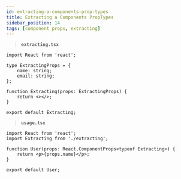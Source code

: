 ```yaml
---
id: extracting-a-components-prop-types
title: Extracting a Components PropTypes
sidebar_position: 14
tags: [component props, extracting]
---
```


> **`extracting.tsx`**

```tsx
import React from 'react';

type ExtractingProps = {
    name: string;
    email: string;
};

function Extracting(props: ExtractingProps) {
    return <></>;
}

export default Extracting;
```

> **`usage.tsx`**

```tsx
import React from 'react';
import Extracting from './extracting';

function User(props: React.ComponentProps<typeof Extracting>) {
    return <p>{props.name}</p>;
}

export default User;
```
